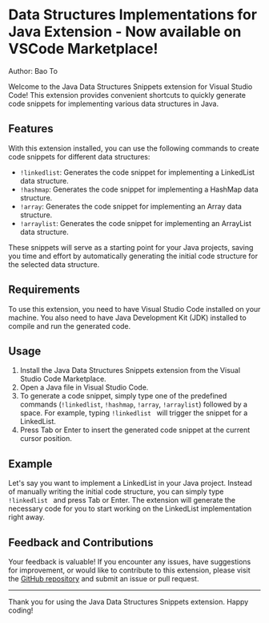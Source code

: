 # Data Structures Implementations for Java Extension - Now available on VSCode Marketplace!

Author: Bao To

Welcome to the Java Data Structures Snippets extension for Visual Studio Code! This extension provides convenient shortcuts to quickly generate code snippets for implementing various data structures in Java.

## Features

With this extension installed, you can use the following commands to create code snippets for different data structures:

- `!linkedlist`: Generates the code snippet for implementing a LinkedList data structure.
- `!hashmap`: Generates the code snippet for implementing a HashMap data structure.
- `!array`: Generates the code snippet for implementing an Array data structure.
- `!arraylist`: Generates the code snippet for implementing an ArrayList data structure.

These snippets will serve as a starting point for your Java projects, saving you time and effort by automatically generating the initial code structure for the selected data structure.

## Requirements

To use this extension, you need to have Visual Studio Code installed on your machine. You also need to have Java Development Kit (JDK) installed to compile and run the generated code.

## Usage

1. Install the Java Data Structures Snippets extension from the Visual Studio Code Marketplace.
2. Open a Java file in Visual Studio Code.
3. To generate a code snippet, simply type one of the predefined commands (`!linkedlist`, `!hashmap`, `!array`, `!arraylist`) followed by a space. For example, typing `!linkedlist ` will trigger the snippet for a LinkedList.
4. Press Tab or Enter to insert the generated code snippet at the current cursor position.

## Example

Let's say you want to implement a LinkedList in your Java project. Instead of manually writing the initial code structure, you can simply type `!linkedlist ` and press Tab or Enter. The extension will generate the necessary code for you to start working on the LinkedList implementation right away.

## Feedback and Contributions

Your feedback is valuable! If you encounter any issues, have suggestions for improvement, or would like to contribute to this extension, please visit the [GitHub repository](https://github.com/your-github-repo) and submit an issue or pull request.

---

Thank you for using the Java Data Structures Snippets extension. Happy coding!
